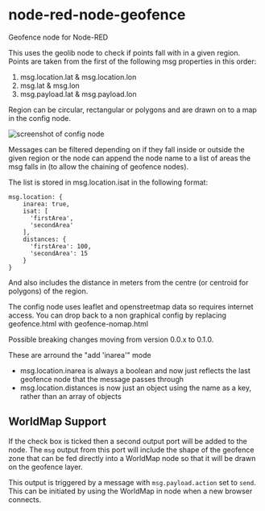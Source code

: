 node-red-node-geofence
======================

Geofence node for Node-RED

This uses the geolib node to check if points fall with in a given region. Points are 
taken from the first of the following msg properties in this order:

 1. msg.location.lat & msg.location.lon
 2. msg.lat & msg.lon
 3. msg.payload.lat & msg.payload.lon

Region can be circular, rectangular or polygons and are drawn on to a map in the 
config node.

![screenshot of config node](https://raw.githubusercontent.com/hardillb/node-red-node-geofence/master/screenshot.png)

Messages can be filtered depending on if they fall inside or outside the given region
or the node can append the node name to a list of areas the msg falls in (to allow the
chaining of geofence nodes).

The list is stored in msg.location.isat in the following format:

```
msg.location: {
    inarea: true,
    isat: [
      'firstArea',
      'secondArea'
    ],
    distances: {
      'firstArea': 100,
      'secondArea': 15
    }
}
```


And also includes the distance in meters from the centre (or centroid for polygons) of the
region. 

The config node uses leaflet and openstreetmap data so requires internet access. 
You can drop back to a non graphical config by replacing geofence.html with 
geofence-nomap.html

Possible breaking changes moving from version 0.0.x to 0.1.0.

These are arround the "add 'inarea'" mode

 - msg.location.inarea is always a boolean and now just reflects the last geofence 
 node that the message passes through
 - msg.location.distances is now just an object using the name as a key, rather than 
 an array of objects

 ## WorldMap Support

 If the check box is ticked then a second output port will be added to the node. The `msg`
 output from this port will include the shape of the geofence zone that can be fed directly
 into a WorldMap node so that it will be drawn on the geofence layer.

 This output is triggered by a message with `msg.payload.action` set to `send`. This can be 
 initiated by using the WorldMap in node when a new browser connects.